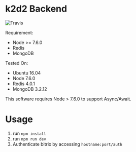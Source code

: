 # k2d2 Backend

![Travis](https://travis-ci.org/helloproclub/k2d2-backend.svg?branch=master)

Requirement:

- Node >= 7.6.0
- Redis
- MongoDB

Tested On:

- Ubuntu 16.04
- Node 7.6.0
- Redis 4.0.1
- MongoDB 3.2.12

This software requires Node > 7.6.0 to support Async/Await.

# Usage

1. run `npm install`
2. run `npm run dev`
3. Authenticate bitrix by accessing `hostname:port/auth`
